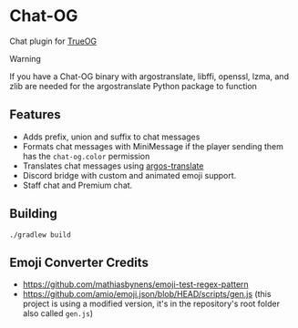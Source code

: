 # Chat-OG
Chat plugin for [TrueOG](https://github.com/true-og/true-og)
> [!WARNING]  
> If you have a Chat-OG binary with argostranslate, libffi, openssl, lzma, and zlib are needed for the argostranslate Python package to function

## Features
- Adds prefix, union and suffix to chat messages
- Formats chat messages with MiniMessage if the player sending them has the `chat-og.color` permission
- Translates chat messages using [argos-translate](https://github.com/argosopentech/argos-translate)
- Discord bridge with custom and animated emoji support.
- Staff chat and Premium chat.

## Building
```./gradlew build```

## Emoji Converter Credits
- https://github.com/mathiasbynens/emoji-test-regex-pattern
- https://github.com/amio/emoji.json/blob/HEAD/scripts/gen.js (this project is using a modified version, it's in the repository's root folder also called `gen.js`)
